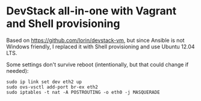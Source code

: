 # DevStack all-in-one with Vagrant and Shell provisioning


Based on https://github.com/lorin/devstack-vm, but since Ansible is not Windows friendly, I replaced it with Shell provisioning and use Ubuntu 12.04 LTS. 

Some settings don't survive reboot (intentionally, but that could change if needed):
  
    sudo ip link set dev eth2 up
    sudo ovs-vsctl add-port br-ex eth2
    sudo iptables -t nat -A POSTROUTING -o eth0 -j MASQUERADE

